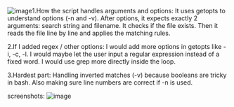 ![image](https://github.com/user-attachments/assets/75cb2780-0f69-4299-bbab-4d9c1db3bca8)1.How the script handles arguments and options:
It uses getopts to understand options (-n and -v).
After options, it expects exactly 2 arguments: search string and filename.
It checks if the file exists.
Then it reads the file line by line and applies the matching rules.

2.If I added regex / other options:
I would add more options in getopts like -i, -c, -l.
I would maybe let the user input a regular expression instead of a fixed word.
I would use grep more directly inside the loop.

3.Hardest part:
Handling inverted matches (-v) because booleans are tricky in bash.
Also making sure line numbers are correct if -n is used.

screenshots:
![image](https://github.com/user-attachments/assets/d2e5e88a-16fa-48b0-a63e-e39376b1de67)


